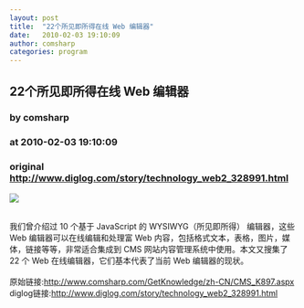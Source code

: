 ```yaml
---
layout: post
title:  "22个所见即所得在线 Web 编辑器"
date:   2010-02-03 19:10:09
author: comsharp
categories: program
---
```


## 22个所见即所得在线 Web 编辑器
### by comsharp
### at 2010-02-03 19:10:09
### original <http://www.diglog.com/story/technology_web2_328991.html>

<p><a href="http://www.diglog.com/story/technology_web2_328991.html"><img border="0" src="http://img.diglog.com/img/2010/2/middle_4a2e0b40bf4a4dc2a404572428df44cb.gif"></a></p><br>我们曾介绍过 10 个基于 JavaScript 的 WYSIWYG（所见即所得） 编辑器，这些 Web 编辑器可以在线编辑和处理富 Web 内容，包括格式文本，表格，图片，媒体，链接等等，非常适合集成到 CMS 网站内容管理系统中使用。本文又搜集了 22 个 Web 在线编辑器，它们基本代表了当前 Web 编辑器的现状。<br><br>原始链接:<a href="http://www.comsharp.com/GetKnowledge/zh-CN/CMS_K897.aspx">http://www.comsharp.com/GetKnowledge/zh-CN/CMS_K897.aspx</a><br>diglog链接:<a href="http://www.diglog.com/story/technology_web2_328991.html">http://www.diglog.com/story/technology_web2_328991.html</a>